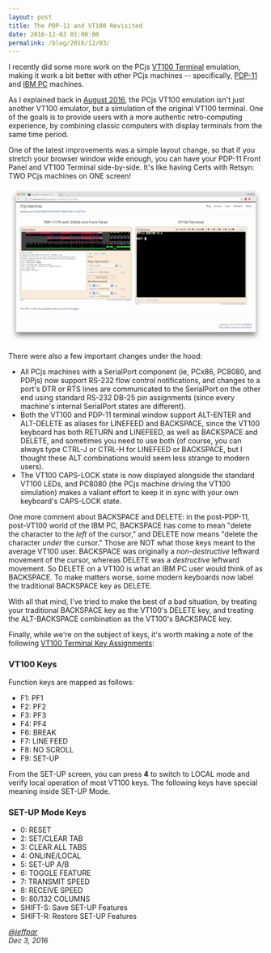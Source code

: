 ```yaml
---
layout: post
title: The PDP-11 and VT100 Revisited
date: 2016-12-03 01:00:00
permalink: /blog/2016/12/03/
---
```


I recently did some more work on the PCjs [VT100 Terminal](/devices/pc8080/machine/vt100/) emulation, making
it work a bit better with other PCjs machines -- specifically, [PDP-11](/devices/pdp11/machine/) and
[IBM PC](/devices/pcx86/machine/) machines.

As I explained back in [August 2016](/blog/2016/08/03/), the PCjs VT100 emulation isn't just another VT100 emulator,
but a simulation of the original VT100 terminal.  One of the goals is to provide users with a more authentic
retro-computing experience, by combining classic computers with display terminals from the same time period.

One of the latest improvements was a simple layout change, so that if you stretch your browser window wide
enough, you can have your PDP-11 Front Panel and VT100 Terminal side-by-side.  It's like having Certs with Retsyn:
TWO PCjs machines on ONE screen!

[![Image of PDP-11/70 with VT100 Terminal](/blog/images/pdp-1170-vt100-side-by-side.png)](/devices/pdp11/machine/1170/vt100/)

There were also a few important changes under the hood:

- All PCjs machines with a SerialPort component (ie, PCx86, PC8080, and PDPjs) now support RS-232 flow control
notifications, and changes to a port's DTR or RTS lines are communicated to the SerialPort on the other end using
standard RS-232 DB-25 pin assignments (since every machine's internal SerialPort states are different).
- Both the VT100 and PDP-11 terminal window support ALT-ENTER and ALT-DELETE as aliases for LINEFEED and BACKSPACE,
since the VT100 keyboard has both RETURN and LINEFEED, as well as BACKSPACE and DELETE, and sometimes you need to use
both (of course, you can always type CTRL-J or CTRL-H for LINEFEED or BACKSPACE, but I thought these ALT combinations
would seem less strange to modern users).
- The VT100 CAPS-LOCK state is now displayed alongside the standard VT100 LEDs, and PC8080 (the PCjs machine driving
the VT100 simulation) makes a valiant effort to keep it in sync with your own keyboard's CAPS-LOCK state. 

One more comment about BACKSPACE and DELETE: in the post-PDP-11, post-VT100 world of the IBM PC, BACKSPACE has come
to mean "delete the character to the *left* of the cursor," and DELETE now means "delete the character *under* the cursor."
Those are NOT what those keys meant to the average VT100 user.  BACKSPACE was originally a *non-destructive* leftward
movement of the cursor, whereas DELETE was a *destructive* leftward movement.  So DELETE on a VT100 is what an IBM PC
user would think of as BACKSPACE.  To make matters worse, some modern keyboards now label the traditional BACKSPACE key
as DELETE.

With all that mind, I've tried to make the best of a bad situation, by treating your traditional BACKSPACE key as the
VT100's DELETE key, and treating the ALT-BACKSPACE combination as the VT100's BACKSPACE key.

Finally, while we're on the subject of keys, it's worth making a note of the following
[VT100 Terminal Key Assignments](/devices/pc8080/machine/vt100/#vt100-keys):

### VT100 Keys

Function keys are mapped as follows:

- F1: PF1
- F2: PF2
- F3: PF3
- F4: PF4
- F6: BREAK
- F7: LINE FEED
- F8: NO SCROLL
- F9: SET-UP

From the SET-UP screen, you can press **4** to switch to LOCAL mode and verify local operation of most VT100
keys.  The following keys have special meaning inside SET-UP Mode.

### SET-UP Mode Keys

- 0: RESET
- 2: SET/CLEAR TAB
- 3: CLEAR ALL TABS
- 4: ONLINE/LOCAL
- 5: SET-UP A/B
- 6: TOGGLE FEATURE
- 7: TRANSMIT SPEED
- 8: RECEIVE SPEED
- 9: 80/132 COLUMNS
- SHIFT-S: Save SET-UP Features
- SHIFT-R: Restore SET-UP Features

*[@jeffpar](http://twitter.com/jeffpar)*  
*Dec 3, 2016*
